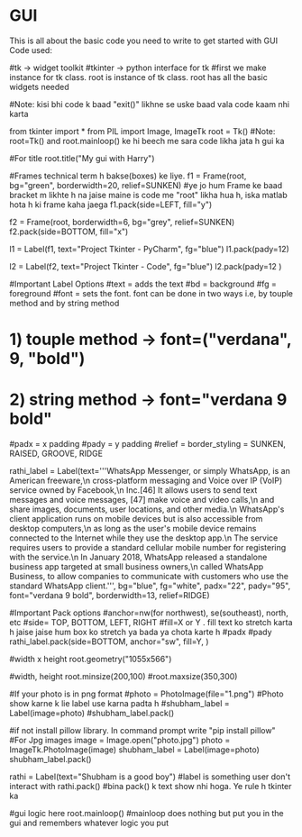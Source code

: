 # GUI
This is all about the basic code you need to write to get started with GUI
Code used:

#tk -> widget toolkit
#tkinter -> python interface for tk
#first we make instance for tk class. root is instance of tk class. root has all the basic widgets needed

#Note: kisi bhi code k baad "exit()" likhne se uske baad vala code kaam nhi karta

from tkinter import *
from PIL import Image, ImageTk
root = Tk()
#Note: root=Tk() and root.mainloop() ke hi beech me sara code likha jata h gui ka

#For title
root.title("My gui with Harry")


#Frames technical term h bakse(boxes) ke liye. 
f1 = Frame(root, bg="green", borderwidth=20, relief=SUNKEN)         #ye jo hum Frame ke baad bracket m likhte h na jaise maine is code me "root" likha hua h, iska matlab hota h ki frame kaha jaega
f1.pack(side=LEFT, fill="y")

f2 = Frame(root, borderwidth=6, bg="grey", relief=SUNKEN)
f2.pack(side=BOTTOM, fill="x")


l1 = Label(f1, text="Project Tkinter - PyCharm", fg="blue")
l1.pack(pady=12)

l2 = Label(f2, text="Project Tkinter - Code", fg="blue")
l2.pack(pady=12 )





#Important Label Options
#text = adds the text
#bd = background
#fg = foreground
#font = sets the font. font can be done in two ways i.e, by touple method and by string method
# 1) touple method -> font=("verdana", 9, "bold")
# 2) string method -> font="verdana 9 bold"
#padx = x padding
#pady = y padding
#relief = border_styling = SUNKEN, RAISED, GROOVE, RIDGE


rathi_label = Label(text='''WhatsApp Messenger, or simply WhatsApp, is an American freeware,\n cross-platform messaging 
and Voice over IP (VoIP) service owned by Facebook,\n Inc.[46] It allows users to send text messages and voice messages,
[47] make voice and video calls,\n and share images, documents, user locations, and other media.\n WhatsApp's client 
application runs on mobile devices but is also accessible from desktop computers,\n as long as the user's mobile device
 remains connected to the Internet while they use the desktop app.\n The service requires users to provide a standard 
 cellular mobile number for registering with the service.\n In January 2018, WhatsApp released a standalone business app 
 targeted at small business owners,\n called WhatsApp Business, to allow companies to communicate with customers who use 
 the standard WhatsApp client.''', bg="blue", fg="white", padx="22", pady="95", font="verdana 9 bold", borderwidth=13, relief=RIDGE)

#Important Pack options
#anchor=nw(for northwest), se(southeast), north, etc
#side= TOP, BOTTOM, LEFT, RIGHT
#fill=X or Y . fill text ko stretch karta h jaise jaise hum box ko stretch ya bada ya chota karte h
#padx
#pady
rathi_label.pack(side=BOTTOM, anchor="sw", fill=Y, )





#width x height
root.geometry("1055x566")

#width, height
root.minsize(200,100)
#root.maxsize(350,300)



#If your photo is in png format
#photo = PhotoImage(file="1.png")                #Photo show karne k lie label use karna padta h
#shubham_label = Label(image=photo)
#shubham_label.pack()



#if not install pillow library. In command prompt write "pip install pillow"
#For Jpg images
image = Image.open("photo.jpg")
photo = ImageTk.PhotoImage(image)
shubham_label = Label(image=photo)
shubham_label.pack()







rathi = Label(text="Shubham is a good boy")                 #label is something user don't interact with
rathi.pack()                                        #bina pack() k text show nhi hoga. Ye rule h tkinter ka



#gui logic here
root.mainloop()                  #mainloop does nothing but put you in the gui and remembers whatever logic you put 




